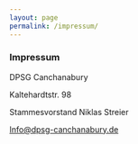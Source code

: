 ```yaml
---
layout: page
permalink: /impressum/
---
```


### Impressum

DPSG Canchanabury

Kaltehardtstr. 98

Stammesvorstand Niklas Streier

<Info@dpsg-canchanabury.de>
